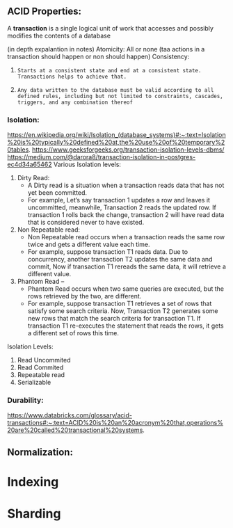 ## ACID Properties:

A **transaction** is a single logical unit of work that accesses and possibly modifies the contents of a database

(in depth expalantion in notes)
Atomicity: All or none (taa actions in a transaction should happen or non should happen)
Consistency:
1.     Starts at a consistent state and end at a consistent state. Transactions helps to achieve that.
2.     Any data written to the database must be valid according to all defined rules, including but not limited to constraints, cascades, triggers, and any combination thereof 
    
### Isolation:

https://en.wikipedia.org/wiki/Isolation_(database_systems)#:~:text=Isolation%20is%20typically%20defined%20at,the%20use%20of%20temporary%20tables.
https://www.geeksforgeeks.org/transaction-isolation-levels-dbms/
https://medium.com/@darora8/transaction-isolation-in-postgres-ec4d34a65462
Various Isolation levels:
1. Dirty Read:
   - A Dirty read is a situation when a transaction reads data that has not yet been committed.
   - For example, Let’s say transaction 1 updates a row and leaves it uncommitted, meanwhile, Transaction 2 reads the updated row. If transaction 1 rolls back the change, transaction 2 will have read data that is considered never to have existed.
2. Non Repeatable read:
   - Non Repeatable read occurs when a transaction reads the same row twice and gets a different value each time.
   - For example, suppose transaction T1 reads data. Due to concurrency, another transaction T2 updates the same data and commit, Now if transaction T1 rereads the same data, it will retrieve a different value.
3. Phantom Read – 
   - Phantom Read occurs when two same queries are executed, but the rows retrieved by the two, are different. 
   - For example, suppose transaction T1 retrieves a set of rows that satisfy some search criteria. Now, Transaction T2 generates some new rows that match the search criteria for transaction T1. If transaction T1 re-executes the statement that reads the rows, it gets a different set of rows this time.

Isolation Levels:
1. Read Uncommited
2. Read Commited
3. Repeatable read
4. Serializable



### Durability: 

https://www.databricks.com/glossary/acid-transactions#:~:text=ACID%20is%20an%20acronym%20that,operations%20are%20called%20transactional%20systems.


## Normalization: 

# Indexing

# Sharding

# 
